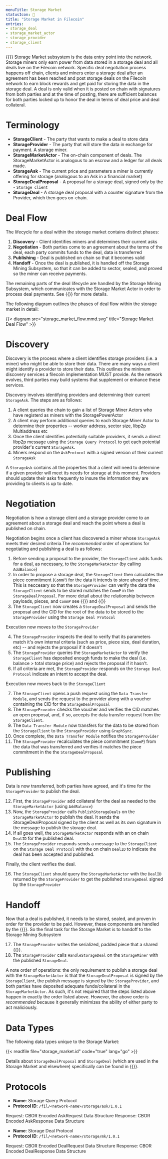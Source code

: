 ```yaml
---
menuTitle: Storage Market
statusIcon: 🔁
title: "Storage Market in Filecoin"
entries:
- storage_deal
- storage_market_actor
- storage_provider
- storage_client
---
```


{{<label storage_market>}}
Storage Market subsystem is the data entry point into the network. Storage miners only earn power from data stored in a storage deal and all deals live on the Filecoin network. Specific deal negotiation process happens off chain, clients and miners enter a storage deal after an agreement has been reached and post storage deals on the Filecoin network to earn block rewards and get paid for storing the data in the storage deal. A deal is only valid when it is posted on chain with signatures from both parties and at the time of posting, there are sufficient balances for both parties locked up to honor the deal in terms of deal price and deal collateral.

# Terminology

- **StorageClient** - The party that wants to make a deal to store data
- **StorageProvider** - The party that will store the data in exchange for payment. A storage miner.
- **StorageMarketActor** - The on-chain component of deals. The StorageMarketActor is analogous to an escrow and a ledger for all deals made.
- **StorageAsk** - The current price and parameters a miner is currently offering for storage (analogous to an Ask in a financial market)
- **StorageDealProposal** - A proposal for a storage deal, signed only by the - `Storage client`
- **StorageDeal** - A storage deal proposal with a counter signature from the Provider, which then goes on-chain.

# Deal Flow

The lifecycle for a deal within the storage market contains distinct phases:

1. **Discovery** - Client identifies miners and determines their current asks
2. **Negotiation** - Both parties come to an agreement about the terms of the deal, each party commits funds to the deal, data is transferred
4. **Publishing** - Deal is published on chain so that it becomes valid
5. **Handoff** - Once the deal is published, it is handled off the Storage Mining Subsystem, so that it can be added to sector, sealed, and proved so the miner can receive payments. 

The remaining parts of the deal lifecycle are handled by the Storage Mining Subsystem, which communicates with the Storage Market Actor in order to process deal payments. See {{<sref storage_mining_subsystem>}} for more details.

The following diagram outlines the phases of deal flow within the storage market in detail:

{{< diagram src="storage_market_flow.mmd.svg" title="Storage Market Deal Flow" >}}

# Discovery

Discovery is the process where a client identifies storage providers (i.e. a miner) who might be able to store their data. There are many ways a client might identify a provider to store their data. This outlines the minimum discovery services a filecoin implementation MUST provide. As the network evolves, third parties may build systems that supplement or enhance these services.

Discovery involves identifying providers and determining their current `StorageAsk`. The steps are as follows:
1. A client queries the chain to gain a list of Storage Miner Actors who have registerd as miners with the StoragePowerActor
2. A client may perform additional queries to each Storage Miner Actor to determine their properties -- worker address, sector size, libp2p Multiaddress etc
3. Once the client identifies potentially suitable providers, it sends a direct libp2p message using the `Storage Query Protocol` to get each potential provider's current `StorageAsk`.
4. Miners respond on the `AskProtocol` with a signed version of their current `StorageAsk`

A `StorageAsk` contains all the properties that a client will need to determine if a given provider will meet its needs for storage at this moment. Providers should update their asks frequently to insure the information they are providing to clients is up to date.

# Negotiation

Negotiation is how a storage client and a storage provider come to an agreement about a storage deal and reach the point where a deal is published on chain.

Negotiation begins once a client has discovered a miner whose `StorageAsk` meets their desired criteria.The *recommended* order of operations for negotiating and publishing a deal is as follows:

1. Before sending a proposal to the provider, the `StorageClient` adds funds for a deal, as necessary, to the `StorageMarketActor` (by calling `AddBalance`)
2. In order to propose a storage deal, the `StorageClient` then calculates the piece commitment (`CommP`) for the data it intends to store ahead of time. This is neccesary so that the `StorageProvider` can verify the data the `StorageClient` sends to be stored matches the `CommP` in the `StorageDealProposal`. For more detail about the relationship between payloads, pieces, and `CommP` see {{<sref piece>}} and {{<sref filproofs>}}
3. The `StorageClient` now creates a `StorageDealProposal` and sends the proposal and the CID for the root of the data to be stored to the `StorageProvider` using the `Storage Deal Protocol`

Execution now moves to the `StorageProvider`

4. The `StorageProvider` inspects the deal to verify that its parameters match it's own internal criteria (such as price, piece size, deal duration, etc) -- and rejects the proposal if it doesn't
5. The `StorageProvider` queries the `StorageMarketActor` to verify the `StorageClient` has deposited enough funds to make the deal (i.e. balance > total storage price) and rejects the proposal if it hasn't.
6. If all criteria are met, the `StorageProvider` responds on the `Storage Deal Protocol` indicate an intent to accept the deal.

Execution now moves back to the `StorageClient`

7. The `StorageClient` opens a push request using the `Data Transfer Module`, and sends the request to the provider along with a voucher containing the CID for the `StorageDealProposal` 
8. The `StorageProvider` checks the voucher and verifies the CID matches an open proposal, and, if so, accepts the data transfer request from the `StorageClient`.
9. The `Data Transfer Module` now transfers for the data to be stored from the  `StorageClient` to the `StorageProvider` using `GraphSync`.
10. Once complete, the `Data Transfer Module` notifies the `StorageProvider`
11. The `StorageProvider` recalculates the piece commitment (`CommP`) from the data that was transferred and verifies it matches the piece commitment in the the `StorageDealProposal`

# Publishing

Data is now transferred, both parties have agreed, and it's time for the `StorageProvider` to publish the deal.

12. First, the `StorageProvider` add collateral for the deal as needed to the `StorageMarketActor` (using `AddBalance`)
13. Now, the `StorageProvider` calls `PublishStorageDeals` on the `StorageMarketActor` to publish the deal. It sends the StorageDealProposal signed by the client as well as its own signature in the message to publish the storage deal.
14. If all goes well, the `StorageMarketActor` responds with an on chain `DealID` for the published deal.
15. The `StorageProvider` responds sends a message to the `StorageClient` on the `Storage Deal Protocol` with the on chain `DealID` to indicate the deal has been accepted and published.

Finally, the client verifies the deal.

16. The `StorageClient` should query the `StorageMarketActor` with the `DealID` returned by the `StorageProvider` to get the published `StorageDeal` signed by the `StorageProvider`

# Handoff

Now that a deal is published, it needs to be stored, sealed, and proven in order for the provider to be paid. However, these components are handled by the {{<sref storage_mining_subsystem>}}. So the final task for the Storage Market is to handoff to the Storage Mining Subsystem

17. The `StorageProvider` writes the serialized, padded piece that a shared {{<sref filestore>}}. 
18. The `StorageProvider` calls `HandleStorageDeal` on the `StorageMiner` with the published `StorageDeal`.

A note order of operations: the only requirement to publish a storage deal with the `StorageMarketActor` is that the `StorageDealProposal` is signed by the `StorageClient`, the publish message is signed by the `StorageProvider`, and both parties have deposited adequate funds/collateral in the `StorageMarketActor`. As such, it's not required that the steps listed above happen in exactly the order listed above. However, the above order is *recommended* because it generally minimizes the ability of either party to act maliciously.

# Data Types

The following data types unique to the Storage Market:

{{< readfile file="storage_market.id" code="true" lang="go" >}}

Details about `StorageDealProposal` and `StorageDeal` (which are used in the Storage Market and elsewhere) specifically can be found in {{<sref storage_deal>}}.

# Protocols

- **Name**: Storage Query Protocol
- **Protocol ID**: `/fil/<network-name>/storage/ask/1.0.1`

Request: CBOR Encoded AskRequest Data Structure
Response: CBOR Encoded AskResponse Data Structure

- **Name**: Storage Deal Protocol
- **Protocol ID**: `/fil/<network-name>/storage/mk/1.0.1`

Request: CBOR Encoded DealRequest Data Structure
Response: CBOR Encoded DealResponse Data Structure
